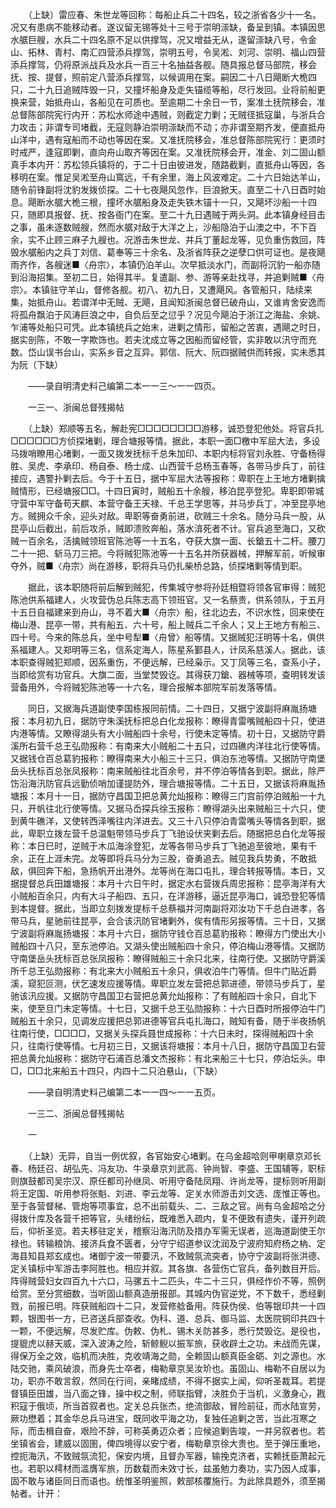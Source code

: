 <!-- { "loadSidebar": true } -->
　　（上缺）雷应春、朱世龙等回称：每船止兵二十四名，较之浙省各少十一名。况又有患病不能移动者。遂议留无锡等处十三号于崇明漴缺，备呈到镇。本镇因思水艍巨艘，水兵二十四名原不足以供撑驾，况又增益无从，遂留漴缺八号，令金山、拓林、青村、南汇四营添兵撑驾，崇明五号，令吴淞、刘河、崇明、福山四营添兵撑驾，仍将原派战兵及水兵一百三十名抽益各舰。随具报总督马部院，移会抚、按、提督，照前定八营添兵撑驾，以候调用在案。嗣因二十八日飓断大桅四只，二十九日追贼阵毁一只，又撞坏船身及走失锚缆等船，尽行发回。业将前船更换来营，始抵舟山，各船见在可质也。至逾期二十余日一节，案准土抚院移会，准总督陈部院宪行内开：苏松水师途中遇贼，则截定力剿；无贼径抵寇巢，与浙兵合力攻击；非谓专司堵截，无寇则静泊崇明漴缺而不动；亦非谓至期齐发，便直抵舟山洋中，遇有寇船而不动也等因在案。又准抚院移会，准总督陈部院宪行：更须时时戒严，逢寇即剿，直向舟山取齐等因在案。又准抚院移会开，准金、刘二固山额真手本内开：苏松领兵镇将的，于二十日由彼进发，随路截剿，直抵舟山等因，各移明在案。惟足吴淞至舟山窵远，千有余里，海上风波难定。二十六日始达羊山，随令前锋副将沈豹发拨侦探。二十七夜飓风忽作，巨浪掀天。直至二十八日酉时始息。飓断水艍大桅三根，撞坏水艍船身及走失铁木锚十一只，又飓坏沙船一十四只，随即具报督、抚、按各衙门在案。至二十九日遇贼于两头洞。此本镇身经目击之事，虽未逐数贼艘，然而水艍对敌于大洋之上，沙船隐泊于山澳之中，不下百余，实不止顾三麻子九艘也。况游击朱世龙、并兵丁董起龙等，见负重伤救回，阵毁水艍船内之兵丁刘信、葛奉等三十余名、及浙省阵获之逆孽口供可证也。是夜飓雨齐作，各艘迷■〈舟宗〉，本镇仍泊羊山。次早抵淡水门，而副将沉豹一船亦随到沿海招集。至初二日，始得其半。复遣副、参、游等亲赴找寻，并追剿贼■〈舟宗〉。本镇驻守羊山，督修各舰。初八、初九日，又遭飓风。各管船只，陆续来集，始抵舟山。若谓洋中无贼、无飓，且闻知浙闽总督已破舟山，又谁肯舍安逸而将孤舟飘泊于风涛巨浪之中，自负后至之愆乎？况见今飓泊于浙江之海盐、余姚、乍浦等处船只可凭。此本镇统兵之始末，进剿之情形，留船之苦衷，遇飓之时日，据实剖陈，不敢一字欺饰也。若夫沈成立等之因船而留经管，实非敢以汛守而充数。岱山误书台山，实系乡音之互异。郭信、阮大、阮四据贼供而转报，实未悉其为阮（下缺）

　　——录自明清史料己编第二本一一三～一一四页。

　　一三一、浙闽总督残揭帖

　　（上缺）郑顺等五名，解赴宪□□□□□□□□游移，诚恐登犯他处。将官兵扎□□□□□□方侦探堵剿，理合塘报等情。据此，本职一面□檄中军屈大法，多设马拨哨瞭用心堵剿，一面又拨发抚标千总朱加印、本职内标将官刘永胜、守备杨得胜、吴虎、李承印、杨自泰、杨士成、山西营千总杨玉春等，各带马步兵丁，前往接应，遇警扑剿去后。今于十五日，据中军屈大法等报称：卑职在上王地方堵剿擒贼情形，已经塘报□□。十四日寅时，贼船五十余艘，移泊昆亭登犯。卑职即带城守营中军守备苟天麒、本营守备王天禄、千总王学思等，并马步兵丁，冲至昆亭地方。贼拥众千余，迎头对敌。卑职等奋勇前进，砍贼三十余名。随分马兵一股，从昆亭山后截出，前后攻杀，贼即溃败奔船，落水渰死者不计。官兵追至海口，又砍贼一百余名，活擒贼领班官陈池等一十五名，夺获大旗一面、长鎗五十二杆。腰刀二十一把、斩马刀三把。今将贼犯陈池等一十五名并所获器械，押解军前，听候审夺外，贼■〈舟宗〉尚在游移，职将兵马仍扎柴桥总路，侦探堵剿等情到职。

　　据此，该本职随将前后解到贼犯，传集城守参将孙廷相暨将领各官审得：贼犯陈池供系福建人，火攻营伪总兵陈志高下领班官。又一名蔡贵，供系领队，于五月十五日自福建来到舟山，寻不着大■〈舟宗〉船，往北边去，不识水性，回来使在梅山港、昆亭一带，共有船五、六十号，船上贼兵二千余人；又上王地方有船三、四十号。今来的陈总兵，坐中号犁■〈舟曾〉船等情。又据贼犯汪明等十名，俱供系福建人。又郑明等三名，信系定海人，陈星系鄞县人，计凤系慈溪人。据此，该本职查得贼犯郑顺，因系重伤，不便远解，已经枭示。又丁凤等三名，查系小子，当即给赏有功官兵。大旗二面，当堂焚毁讫。其得获刀鎗、器械等项，查明转发该营备用外，今将贼犯陈池等一十六名，理合报解本部院军前发落等情。

　　同日，又据海兵道副使李国栋报同前情。二十四日，又据宁波副将麻胤扬塘报：本月初九日，据防守朱溪抚标把总白化龙报称：瞭得青雷嘴贼船四十只，使进内港等情。又瞭得湖头有大小贼船四十余号，行使未定等情。初十日，又据防守爵溪所右营千总王弘勋报称：有南来大小贼船二十五只，过四礁内洋往北行使等情。又据钱仓百总葛豹报称：瞭得南来大小船三十三只，俱泊东池等情。又据防守南堡岳头抚标百总张凤报称：南来贼船往北百余号，并不停泊等情各到职。据此，除严饬沿海汛防官兵远勤侦哨加谨提防外，理合塘报等情。二十五日，又据该将麻胤扬塘报：本月十一日，据防守昌国卫把总黄允灿报称：瞭得三门宫前停泊贼船一十九只，开帆往北行使等情。又据马岙探兵徐玉报称：瞭得湖头出来贼船三十六只，使到黄牛礁洋，又使转西泽嘴往内洋进去。又三十八只停泊青雷嘴头等情各到职，据此，卑职立拨左营千总温魁带领马步兵丁飞驰设伏夹剿去后。随据把总白化龙等报称：本日巳时，逆贼于木瓜海涂登犯，龙等各带马步兵丁飞驰追至彼地，果有千余，正在上涯未完。龙等即将兵马分为三股，奋勇追去。贼见我兵势勇，不敢抵敌，俱回奔下船，急扬帆开出港外。龙等尚在海口屯扎，理合转报等情。本日，又据提督总兵田雄塘报：本月十六日午时，据定水右营拨兵周忠报称：昆亭海洋有大小贼船百余只，内有大斗子船四、五只，在洋游移，逼近昆亭海口，诚恐登犯等情到本提督。据此，当即立刻拨发提标千总蔡福并河南副将邓汝功下千总白进孝，各带马兵，星驰前往昆亭，会合该汛防官堵剿外，俟有情形另报等情。三十日，又据宁波副将麻胤扬塘报：本月十六日，据防守钱仓百总葛豹报称：瞭得方门使出大小贼船四十八只，至东池停泊。又湖头使出贼船四十余只，停泊梅山港等情。又据防守南堡岳头抚标百总张凤报称：瞭得贼船三十余只北来，往南行使。又据防守爵溪所千总王弘勋报称：有北来大小贼船五十余只，俱收泊牛门等情。但牛门贴近爵溪，窥犯叵测，伏乞速发应援等情。卑职立发左营把总郭进德，带领马步兵丁，星驰该汛应援。又据防守昌国卫右营把总黄允灿报称：了有贼船四十余只，自北下来，使至旦门未定等情。十七日，又据千总王弘勋报称：十六日酉时所报停泊牛门贼船五十余只，见调发应援把总郭进德等官兵屯扎海口，贼知有备，随于半夜扬帆往南行使，□□□□，又据关头探兵聂世成报称：十六日未时，探得贼船四十余只，往南行使等情。七月初三日，又据该将塘报：本月十八日，据防守昌国卫右营把总黄允灿报称：据防守石浦百总潘文杰报称：有北来船三十七只，停泊坛头。申□，□□北来船五十四只，内四十二只泊悬山，（下缺）

　　——录自明清史料己编第二本一一四～一一五页。

　　一三二、浙闽总督残揭帖

　　一

　　（上缺）无异，自当一例优叙，各官始安心堵剿。在乌金超哈则甲喇章京邓长春、杨廷召、胡弘先、冯友功、牛录章京刘武高、钟尚智、李盛、王国辅等，职标则旗鼓都司吴宗汉、原任都司孙继凤、听用守备陆凤翔、许尚龙等，提标则听用副将王定国、听用参将张魁、刘进、李云龙等、定关水师游击刘文选、庞惟正等也。至于各营督梯、管炮等项事宜，总不出前载头、二、三敌之官。尚有乌金超哈之分得拨什库及各营千把等官，头绪纷纭，既难悉入疏内，复不便致有遗失，谨开列疏后，仰祈圣览。若夫移驻定关，稽察沿海汛防及措办军需无误者，巡海道副使王尔禄也。转输粮饷、接济兵食不匮者，分守宁绍道参议沈润及宁波府知府杨之枘、定海县知县郑玄成也。堵御宁波一带要汛，不致贼氛流突者，协守宁波副将张洪德、定关镇标中军游击李阿胜也。相应并叙。其各旗、各营伤亡官兵，备列数目开后。阵得贼营妇女四百九十六口，马骡五十二匹头，牛二十三只，俱经作价不等，照例给赏。至分赏细数，当听固山额真造册报部。其城内伪官逆党，不下数千，悉经剿戮，前报已明。阵获贼船四十二只，发营修艌备用。阵获伪侯、伯等银印共一十四颗，银图书一方，已咨送兵部查收。伪科、道、总兵、御马监、太医院铜印共四十一颗，不便远解，尽发贮库。伪敕、伪札、锡木关防甚多，悉行焚毁讫。是役也，提貔虎以赫天威，深入波涛之险，斩鲸鲵以振军旅，获收辟土之功。未战而先谋，得保万全之效，临机而决胜，克收靖海之勋，全赖固山额真臣金砺、刘之源也。水陆交驰，乘风破浪，而身先士卒者，梅勒章京吴汝玠也。虽固山、梅勒不自居以为功，职亦不敢言叙，然同在行间，亲睹成绩，不得不据实上闻，仰听圣裁耳。若提督镇臣田雄，当八面之锋，操中权之制，师联指臂，决胜负于当机，义激身心，戡积寇于俄顷，所当首叙者也。定关总兵张杰，绝流御敌，冒险前征，而水陆宣劳，厥功懋着；其金华总兵马进宝，既同收平海之功，复独任追剿之苦，当此冱寒之际，而击楫自奋，艰险不辞，可称英勇迈众者；应候追剿告竣，一并另叙者也。若坐镇省会，建威以固圉，俾四境得以安宁者，梅勒章京徐大贵也。至于弹压重地，控扼海汛，不致贼氛流犯，保安内境，且督办军器，输挽克济者，实赖抚臣萧起元也。若职以樗材而滥膺军旅，历数载而未效寸长，兹虽勉力奏功，实乃因人成事，固不敢与诸臣同日而语也。统惟圣明鉴照，敕部核覆施行。为此除具题外，须至揭帖者。计开：

